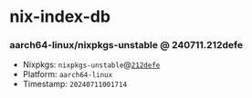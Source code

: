 # nix-index-db
### aarch64-linux/nixpkgs-unstable @ 240711.212defe
- Nixpkgs: `nixpkgs-unstable`@[`212defe`](https://github.com/NixOS/nixpkgs/commit/212defe037698e18fc9521dfe451779a8979844c)
- Platform: `aarch64-linux`
- Timestamp: `20240711001714`
